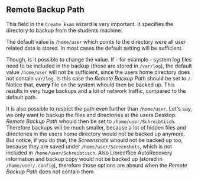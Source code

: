 ## Remote Backup Path

This field in the `Create Exam` wizard is very important. It specifies the directory to backup from the students machine.

The default value is `/home/user` which points to the directory were all user related data is stored. In most cases the default setting will be sufficient.

Though, is it possible to change the value. If - for example - system log files need to be included in the backup (those are stored in `/var/log`), the default value `/home/user` will not be sufficient, since the users home directory does not contain `var/log`. Is this case the *Remote Backup Path* should be set to `/`. Notice that, **every** file on the system whould then be backed up. This results in very huge backups and a lot of network traffic, compared to the default path.

It is also possible to restrict the path even further than `/home/user`. Let's say, we only want to backup the files and directories at the users Desktop. *Remote Backup Path* whould then be set to `/home/user/Schreibtisch`. Therefore backups will be much smaller, because a lot of hidden files and directories in the users home directory would not be backed up anymore. But notice, if you do that, the *Screenshots* whould not be backed up too, because they are saved under `/home/user/Screenshots`, which is not included in `/home/user/Schreibtisch`. Also Libreoffice AutoRecovery information and backup copy would not be backed up (stored in `/home/user/.config`), therefore those options are absurd when the *Remote Backup Path* does not contain them.
